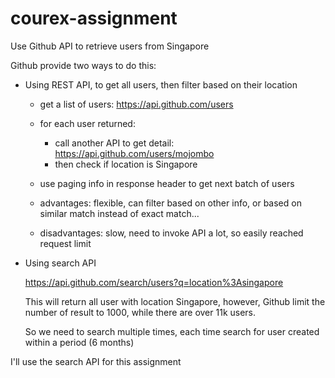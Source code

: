 # courex-assignment
Use Github API to retrieve users from Singapore

Github provide two ways to do this:
- Using REST API, to get all users, then filter based on their location
    - get a list of users: https://api.github.com/users
    - for each user returned:
        - call another API to get detail: https://api.github.com/users/mojombo
        - then check if location is Singapore
    - use paging info in response header to get next batch of users

    - advantages: flexible, can filter based on other info, or based on similar match instead of exact match...
    - disadvantages: slow, need to invoke API a lot, so easily reached request limit

- Using search API

    https://api.github.com/search/users?q=location%3Asingapore
    
    This will return all user with location Singapore, however, Github limit the number of result to 1000, while there are over 11k users.

    So we need to search multiple times, each time search for user created within a period (6 months)

I'll use the search API for this assignment
